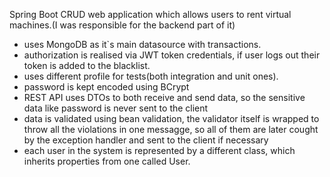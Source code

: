 Spring Boot CRUD web application which allows users to rent virtual machines.(I was responsible for the backend part of it)

- uses MongoDB as it`s main datasource with transactions.
- authorization is realised via JWT token credentials, if user logs out their token is added to the blacklist.
- uses different profile for tests(both integration and unit ones).
- password is kept encoded using BCrypt
- REST API uses DTOs to both receive and send data, so the sensitive data like password is never sent to the client
- data is validated using bean validation, the validator itself is wrapped to throw all the violations in one messagge, so all of them are later cought by the exception handler and sent to the client if necessary
- each user in the system is represented by a different class, which inherits properties from one called User.
